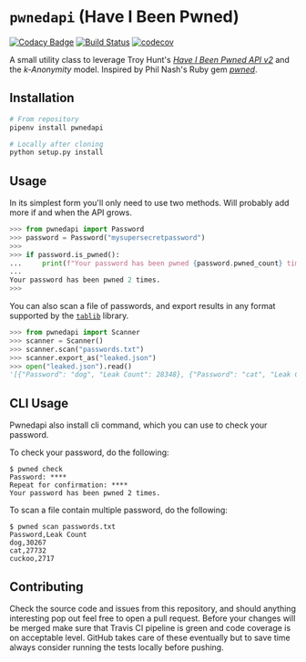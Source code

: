 # `pwnedapi` (Have I Been Pwned)

[![Codacy Badge](https://api.codacy.com/project/badge/Grade/5c1b1ede06564c7b8f857874aaeb4d13)](https://app.codacy.com/app/nikoheikkila/pwnedapi?utm_source=github.com&utm_medium=referral&utm_content=nikoheikkila/pwnedapi&utm_campaign=Badge_Grade_Settings)
[![Build Status](https://travis-ci.org/nikoheikkila/pwnedapi.svg?branch=master)](https://travis-ci.org/nikoheikkila/pwnedapi)
[![codecov](https://codecov.io/gh/nikoheikkila/pwnedapi/branch/master/graph/badge.svg)](https://codecov.io/gh/nikoheikkila/pwnedapi)

A small utility class to leverage Troy Hunt's [_Have I Been Pwned API v2_][hibp] and the _k-Anonymity_ model. Inspired by Phil Nash's Ruby gem [_pwned_][pwned].

## Installation

```bash
# From repository
pipenv install pwnedapi

# Locally after cloning
python setup.py install
```

## Usage

In its simplest form you'll only need to use two methods. Will probably add more if and when the API grows.

```python
>>> from pwnedapi import Password
>>> password = Password("mysupersecretpassword")
>>>
>>> if password.is_pwned():
...     print(f"Your password has been pwned {password.pwned_count} times.")
...
Your password has been pwned 2 times.
>>>
```

You can also scan a file of passwords, and export results in any format supported by the [`tablib`][tablib] library.

```python
>>> from pwnedapi import Scanner
>>> scanner = Scanner()
>>> scanner.scan("passwords.txt")
>>> scanner.export_as("leaked.json")
>>> open("leaked.json").read()
'[{"Password": "dog", "Leak Count": 28348}, {"Password": "cat", "Leak Count": 26354}, {"Password": "somepass", "Leak Count": 657}]'
```

## CLI Usage

Pwnedapi also install cli command, which you can use to check your password.

To check your password, do the following:

```console
$ pwned check
Password: ****
Repeat for confirmation: ****
Your password has been pwned 2 times.
```

To scan a file contain multiple password, do the following:

```console
$ pwned scan passwords.txt
Password,Leak Count
dog,30267
cat,27732
cuckoo,2717
```

## Contributing

Check the source code and issues from this repository, and should anything interesting pop out feel free to open a pull request. Before your changes will be merged make sure that Travis CI pipeline is green and code coverage is on acceptable level. GitHub takes care of these eventually but to save time always consider running the tests locally before pushing.

[hibp]: https://haveibeenpwned.com/API/v2#SearchingPwnedPasswordsByRange
[pwned]: https://philnash.github.io/pwned/
[tablib]: http://docs.python-tablib.org/en/latest/
